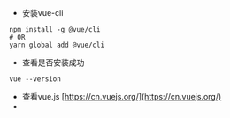 * 安装vue-cli

```Linux
npm install -g @vue/cli
# OR
yarn global add @vue/cli
```

* 查看是否安装成功

```Linux
vue --version
```

* 查看vue.js   [https://cn.vuejs.org/](https://cn.vuejs.org/)  
* 


